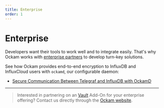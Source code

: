```yaml
---
title: Enterprise
order: 1
---
```


# Enterprise

Developers want their tools to work well and to integrate easily. That's why Ockam works with [enterprise partners](/learn/concepts/enterprise-systems/) to develop turn-key solutions. 

See how Ockam provides end-to-end encryption to InfluxDB and InfluxCloud users with `ockamd`, our configurable daemon:
- [Secure Communication Between Telegraf and InfluxDB with OckamD](/learn/how-to-guides/using-add-ons/enterprise/influxdb/telegraf-influxdb-with-ockamd)

---

> Interested in partnering on an [Vault](/learn/concepts/vaults/) Add-On for your enterprise offering? Contact us directly through the [Ockam website](https://ockam.io).